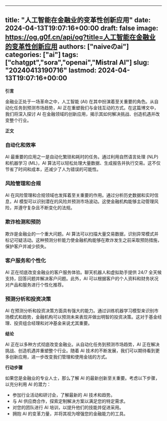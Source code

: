 
---
title: "人工智能在金融业的变革性创新应用"
date: 2024-04-13T19:07:16+00:00
draft: false
image: https://og.g0f.cn/api/og?title=人工智能在金融业的变革性创新应用
authors: ["naiveのai"]
categories: ["ai"]
tags: ["chatgpt","sora","openai","Mistral AI"]
slug: "20240413190716"
lastmod: 2024-04-13T19:07:16+00:00
---
**引言**

金融业正处于一场革命之中，人工智能 (AI) 在其中扮演着至关重要的角色。从自动化任务到预测市场趋势，AI 正在重塑我们与金钱互动的方式。在这篇博文中，我们将深入探讨 AI 在金融领域的创新应用，揭示其如何解决挑战、创造机遇并改变整个行业。

**正文**

### 自动化和效率

AI 最重要的应用之一是自动化繁琐和耗时的任务。通过利用自然语言处理 (NLP) 和机器学习 (ML)，AI 算法可以轻松处理大量数据、生成报告并执行交易。这不仅节省了时间和成本，还减少了人为错误的可能性。

### 风险管理和合规

AI 在风险管理和合规领域也发挥着至关重要的作用。通过分析历史数据和实时信息，AI 模型可以识别潜在的风险并预测市场波动。这使金融机构能够主动管理风险，并遵守复杂且不断变化的法规。

### 欺诈检测和预防

欺诈是金融业的一个重大问题。AI 算法可以扫描大量交易数据，识别异常模式并标记可疑活动。这种预测分析能力使金融机构能够在欺诈发生之前采取预防措施，保护客户并减少损失。

### 客户服务和个性化

AI 正在彻底改变金融业的客户服务体验。聊天机器人和虚拟助手提供 24/7 全天候支持，回答问题并解决客户问题。此外，AI 可以根据客户的个人资料和财务状况对产品和服务进行个性化推荐。

### 预测分析和投资决策

AI 在预测分析和投资决策方面具有强大的能力。通过训练机器学习模型来识别市场模式和趋势，金融机构可以预测未来表现并做出明智的投资决策。这对于基金经理、投资组合经理和对冲基金来说尤其重要。

**结论**

AI 正在以多种方式彻底改变金融业。从自动化任务到预测市场趋势，AI 正在解决挑战、创造机遇并重塑整个行业。随着 AI 技术的不断发展，我们可以期待看到更多创新应用，进一步改变我们管理和使用金钱的方式。

**行动步骤**

如果您是金融业的专业人士，那么了解 AI 的最新创新至关重要。考虑以下步骤，以充分利用 AI 的潜力：

- 参加行业活动和研讨会，了解最新的 AI 技术和趋势。
- 与 AI 供应商合作，探索定制解决方案以满足您的特定需求。
- 对您的团队进行 AI 培训，以提升他们的技能并促进采用。
- 拥抱 AI 的变革力量，并将其视为增强您的金融能力的工具。